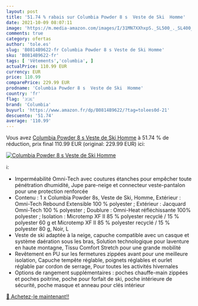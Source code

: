 ```yaml
---
layout: post
title: '51.74 % rabais sur Columbia Powder 8 s  Veste de Ski  Homme'
date: 2021-10-09 08:07:11
image: 'https://m.media-amazon.com/images/I/31MN7XXhxpS._SL500_._SL400_.jpg'
comments: true
category: ofertas
author: 'tole.es'
slug: 'B0814B9622-fr Columbia Powder 8 s Veste de Ski Homme'
sku: 'B0814B9622-fr'
tags: [ 'Vêtements','columbia', ]
actualPrice: 110.99 EUR
currency: EUR
price: 110.99
comparePrice: 229.99 EUR
prodname: 'Columbia Powder 8 s  Veste de Ski  Homme'
country: 'fr'
flag: '🇫🇷'
brand: 'Columbia'
buyurl: 'https://www.amazon.fr/dp/B0814B9622/?tag=tolees0d-21'
descuento: '51.74'
average: '110.99'
---
```


Vous avez [Columbia Powder 8 s  Veste de Ski  Homme](https://www.amazon.fr/dp/B0814B9622/?tag=tolees0d-21)  à  51.74 % de réduction, prix final  110.99 EUR (original: 229.99 EUR) ici:

[![Columbia Powder 8 s  Veste de Ski  Homme](https://m.media-amazon.com/images/I/31MN7XXhxpS._SL500_._SL400_.jpg)](https://www.amazon.fr/dp/B0814B9622/?tag=tolees0d-21)

ℹ️:

- Imperméabilité Omni-Tech avec coutures étanches pour empêcher toute pénétration dhumidité, Jupe pare-neige et connecteur veste-pantalon pour une protection renforcée
- Contenu : 1 x Columbia Powder 8s, Veste de Ski, Homme, Extérieur : Omni-Tech Rebound Extensible 100 % polyester ; Extérieur : Jacquard Omni-Tech 100 % polyester ; Doublure : Omni-Heat réfléchissante 100% polyester ; Isolation : Microtemp XF II 85 % polyester recyclé / 15 % polyester 60 g et Microtemp XF II 85 % polyester recyclé / 15 % polyester 80 g, Noir, L
- Veste de ski adaptée à la neige, capuche compatible avec un casque et système daération sous les bras, Solution technologique pour laventure en haute montagne, Tissu Comfort Stretch pour une grande mobilité
- Revêtement en PU sur les fermetures zippées avant pour une meilleure isolation, Capuche tempête réglable, poignets réglables et ourlet réglable par cordon de serrage, Pour toutes les activités hivernales
- Options de rangement supplémentaires : poches chauffe-main zippées et poches poitrine, poche pour forfait de ski, poche intérieure de sécurité, poche masque et anneau pour clés intérieur

[🛒 Achetez-le maintenant!!](https://www.amazon.fr/dp/B0814B9622/?tag=tolees0d-21)
